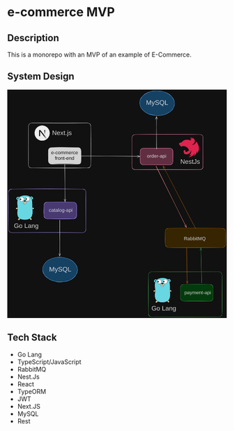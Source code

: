 # e-commerce MVP

## Description
This is a monorepo with an MVP of an example of E-Commerce.

## System Design 
![System Design](assets/system-design.png)

## Tech Stack
- Go Lang
- TypeScript/JavaScript
- RabbitMQ
- Nest.Js
- React
- TypeORM
- JWT
- Next.JS
- MySQL
- Rest
